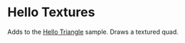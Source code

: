 ﻿# Hello Textures

Adds to the
[Hello Triangle](https://github.com/smack0007/GLESDotNet/tree/master/samples/HelloTriangle) sample. Draws a
textured quad.

